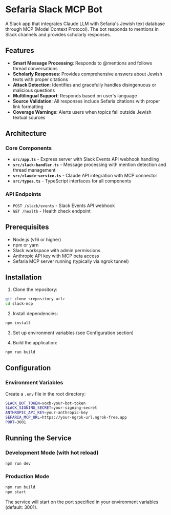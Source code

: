 # Sefaria Slack MCP Bot


A Slack app that integrates Claude LLM with Sefaria's Jewish text database through MCP (Model Context Protocol). 
The bot responds to mentions in Slack channels and provides scholarly responses.

## Features

- **Smart Message Processing**: Responds to @mentions and follows thread conversations
- **Scholarly Responses**: Provides comprehensive answers about Jewish texts with proper citations
- **Attack Detection**: Identifies and gracefully handles disingenuous or malicious questions
- **Multilingual Support**: Responds based on user's language
- **Source Validation**: All responses include Sefaria citations with proper link formatting
- **Coverage Warnings**: Alerts users when topics fall outside Jewish textual sources

## Architecture

### Core Components

- **`src/app.ts`** - Express server with Slack Events API webhook handling
- **`src/slack-handler.ts`** - Message processing with mention detection and thread management
- **`src/claude-service.ts`** - Claude API integration with MCP connector
- **`src/types.ts`** - TypeScript interfaces for all components

### API Endpoints

- `POST /slack/events` - Slack Events API webhook
- `GET /health` - Health check endpoint


## Prerequisites

- Node.js (v16 or higher)
- npm or yarn
- Slack workspace with admin permissions
- Anthropic API key with MCP beta access
- Sefaria MCP server running (typically via ngrok tunnel)

## Installation

1. Clone the repository:
```bash
git clone <repository-url>
cd slack-mcp
```

2. Install dependencies:
```bash
npm install
```

3. Set up environment variables (see Configuration section)

4. Build the application:
```bash
npm run build
```

## Configuration

### Environment Variables

Create a `.env` file in the root directory:

```bash
SLACK_BOT_TOKEN=xoxb-your-bot-token
SLACK_SIGNING_SECRET=your-signing-secret
ANTHROPIC_API_KEY=your-anthropic-key
SEFARIA_MCP_URL=https://your-ngrok-url.ngrok-free.app
PORT=3001
```

## Running the Service

### Development Mode (with hot reload)
```bash
npm run dev
```

### Production Mode
```bash
npm run build
npm start
```

The service will start on the port specified in your environment variables (default: 3001).
